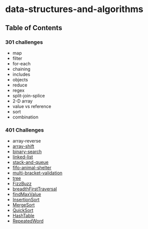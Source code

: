 # data-structures-and-algorithms
## Table of Contents
  ### 301 challenges
  * map
  * filter
  * for-each
  * chaining
  * includes
  * objects
  * reduce
  * regex
  * split-join-splice
  * 2-D array
  * value vs reference
  * sort
  * combination
  ### 401 Challenges
  * array-reverse
  * [array-shift](./code-challenges/401challenges/README.md)
  * [binary-search](./code-challenges/401challenges/allReadMes/binary_search.md)
  * [linked-list](./code-challenges/401challenges/allReadMes/linked_list.md)
  * [stack-and-queue](./code-challenges/401challenges/allReadMes/stack_and_queue.md)
  * [fifo-animal-shelter](./code-challenges/401challenges/allReadMes/fifo_animal_shelter.md)
  * [multi-bracket-validation](./code-challenges/401challenges/allReadMes/multibracket_validation.md)
  * [tree](./code-challenges/401challenges/allReadMes/tree.md)
  * [FizzBuzz](./code-challenges/401challenges/allReadMes/FizzBuzzTree.md)
  * [breadthFirstTraversal](./code-challenges/401challenges/allReadMes/breadthFirst.md)
  * [findMaxValue](./code-challenges/401challenges/allReadMes/findMaxValue.md)
  * [InsertionSort](./code-challenges/401challenges/allReadMes/LECTURE-NOTES.md)
  * [MergeSort](./code-challenges/401challenges/allReadMes/LECTURE-NOTES-MERGESORT.md)
  * [QuickSort](./code-challenges/401challenges/allReadMes/LECTURE-NOTES-QUICKSORT.md)
  * [HashTable](./code-challenges/401challenges/allReadMes/Hashtable.md)
  * [RepeatedWord](./code-challenges/401challenges/allReadMes/Repeated_word.md)